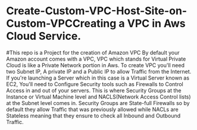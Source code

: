 # Create-Custom-VPC-Host-Site-on-Custom-VPCCreating a VPC in Aws Cloud Service.
#This repo is a Project for the creation of Amazon VPC
By default your Amazon account comes with a VPC, VPC which stands for Virtual Private Cloud is like a Private Network portion in Aws. To create VPC you'll need two Subnet IP, A private IP and a Public IP to allow Traffic from the Internet. If you're launching a Server which in this case is a Virtual Server known as EC2, You'll need to Configure Security tools such as Firewalls to Control Access in and out of your servers. This is where Security Groups at the Instance or Virtual Machine level and NACLS(Network Access Control lists) at the Subnet level comes in. Security Groups are State-full Firewalls so by default they allow Traffic that was previously allowed while NACLs are Stateless meaning that they ensure to check all Inbound and Outbound Traffic.
